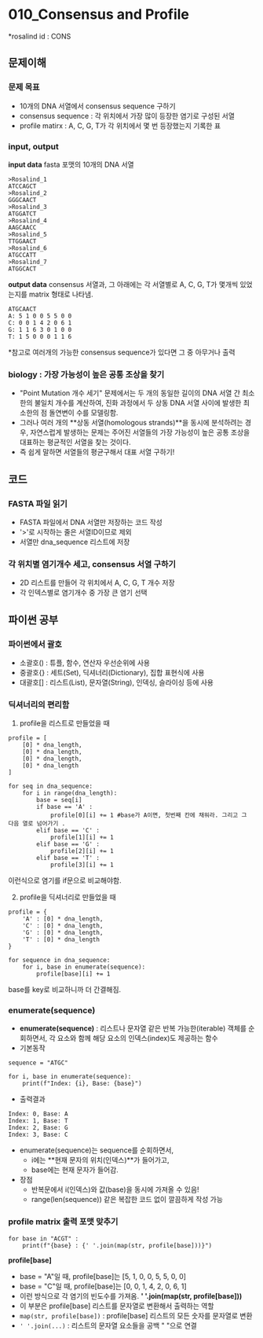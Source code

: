 # 010_Consensus and Profile 
*rosalind id : CONS

## 문제이해
### 문제 목표
- 10개의 DNA 서열에서 consensus sequence 구하기
- consensus sequence : 각 위치에서 가장 많이 등장한 염기로 구성된 서열
- profile matirx : A, C, G, T가 각 위치에서 몇 번 등장했는지 기록한 표

### input, output
**input data**
fasta 포맷의 10개의 DNA 서열
```
>Rosalind_1
ATCCAGCT
>Rosalind_2
GGGCAACT
>Rosalind_3
ATGGATCT
>Rosalind_4
AAGCAACC
>Rosalind_5
TTGGAACT
>Rosalind_6
ATGCCATT
>Rosalind_7
ATGGCACT
```
**output data**
consensus 서열과, 그 아래에는 각 서열별로 A, C, G, T가 몇개씩 있었는지를 matrix 형태로 나타냄.
```
ATGCAACT
A: 5 1 0 0 5 5 0 0
C: 0 0 1 4 2 0 6 1
G: 1 1 6 3 0 1 0 0
T: 1 5 0 0 0 1 1 6
```
*참고로 여러개의 가능한 consensus sequence가 있다면 그 중 아무거나 출력

### biology : 가장 가능성이 높은 공통 조상을 찾기
- "Point Mutation 개수 세기" 문제에서는 두 개의 동일한 길이의 DNA 서열 간 최소한의 불일치 개수를 계산하여, 진화 과정에서 두 상동 DNA 서열 사이에 발생한 최소한의 점 돌연변이 수를 모델링함.
- 그러나 여러 개의 **상동 서열(homologous strands)**을 동시에 분석하려는 경우, 자연스럽게 발생하는 문제는 주어진 서열들의 가장 가능성이 높은 공통 조상을 대표하는 평균적인 서열을 찾는 것이다.
- 즉 쉽게 말하면 서열들의 평균구해서 대표 서열 구하기!

## 코드
### FASTA 파일 읽기
- FASTA 파일에서 DNA 서열만 저장하는 코드 작성
- '>'로 시작하는 줄은 서열ID이므로 제외
- 서열만 dna_sequence 리스트에 저장

### 각 위치별 염기개수 세고, consensus 서열 구하기
- 2D 리스트를 만들어 각 위치에서 A, C, G, T 개수 저장
- 각 인덱스별로 염기개수 중 가장 큰 염기 선택


## 파이썬 공부
### 파이썬에서 괄호
- 소괄호() : 튜플, 함수, 연산자 우선순위에 사용
- 중괄호{} : 세트(Set), 딕셔너리(Dictionary), 집합 표현식에 사용
- 대괄호[] : 리스트(List), 문자열(String), 인덱싱, 슬라이싱 등에 사용


### 딕셔너리의 편리함
1. profile을 리스트로 만들었을 때 
```
profile = [ 
    [0] * dna_length, 
    [0] * dna_length,
    [0] * dna_length,
    [0] * dna_length
] 

for seq in dna_sequence:
    for i in range(dna_length):
        base = seq[i] 
        if base == 'A' :
            profile[0][i] += 1 #base가 A이면, 첫번째 칸에 채워라. 그리고 그 다음 열로 넘어가기 .
        elif base == 'C' :
            profile[1][i] += 1
        elif base == 'G' :
            profile[2][i] += 1
        elif base == 'T' :
            profile[3][i] += 1
```
이런식으로 염기를 if문으로 비교해야함.

2. profile을 딕셔너리로 만들었을 때 
```
profile = {
    'A' : [0] * dna_length, 
    'C' : [0] * dna_length,
    'G' : [0] * dna_length,
    'T' : [0] * dna_length
}

for sequence in dna_sequence:
    for i, base in enumerate(sequence):
        profile[base][i] += 1
```
base를 key로 비교하니까 더 간결해짐.

### enumerate(sequence)
- **enumerate(sequence)** : 리스트나 문자열 같은 반복 가능한(iterable) 객체를 순회하면서, 각 요소와 함께 해당 요소의 인덱스(index)도 제공하는 함수
- 기본동작
```
sequence = "ATGC"

for i, base in enumerate(sequence):
    print(f"Index: {i}, Base: {base}")
```
- 출력결과
```
Index: 0, Base: A
Index: 1, Base: T
Index: 2, Base: G
Index: 3, Base: C
```
- enumerate(sequence)는 sequence를 순회하면서,
    - i에는 **현재 문자의 위치(인덱스)**가 들어가고,
    - base에는 현재 문자가 들어감.
- 장점
    - 반복문에서 i(인덱스)와 값(base)을 동시에 가져올 수 있음!
    - range(len(sequence)) 같은 복잡한 코드 없이 깔끔하게 작성 가능

### profile matrix 출력 포맷 맞추기
```
for base in "ACGT" :
    print(f"{base} : {' '.join(map(str, profile[base]))}")
```
**profile[base]**
- base = "A"일 때, profile[base]는 [5, 1, 0, 0, 5, 5, 0, 0]
- base = "C"일 때, profile[base]는 [0, 0, 1, 4, 2, 0, 6, 1]
- 이런 방식으로 각 염기의 빈도수를 가져옴.
**' '.join(map(str, profile[base]))**
- 이 부분은 profile[base] 리스트를 문자열로 변환해서 출력하는 역할
- `map(str, profile[base])` : profile[base] 리스트의 모든 숫자를 문자열로 변환
- `' '.join(...)` : 리스트의 문자열 요소들을 공백 " "으로 연결